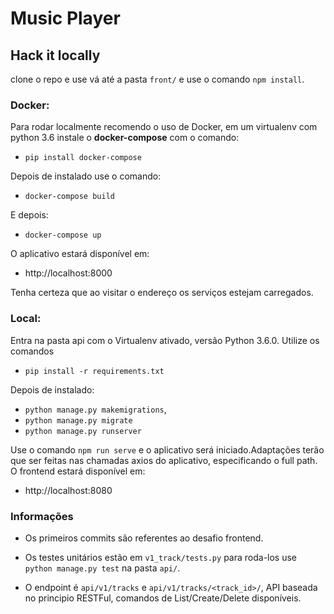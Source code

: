 # Music Player

## Hack it locally

clone o repo e use vá até a pasta `front/` e use o comando `npm install`.

### Docker:
Para rodar localmente recomendo o uso de Docker,
em um virtualenv com python 3.6 instale o **docker-compose** com
o comando:
* `pip install docker-compose`

Depois de instalado use o comando:
* `docker-compose build`

E depois:
* `docker-compose up`

O aplicativo estará disponível em:
* http://localhost:8000

Tenha certeza que ao visitar o endereço os serviços estejam carregados.

### Local:
Entra na pasta api com o Virtualenv ativado, versão
Python 3.6.0. Utilize os comandos
* `pip install -r requirements.txt`

Depois de instalado:
* `python manage.py makemigrations`,
* `python manage.py migrate`
* `python manage.py runserver`

Use o comando `npm run serve` e o aplicativo será iniciado.Adaptações
terão que ser feitas nas chamadas axios do aplicativo, especificando
o full path. O frontend estará disponível em:
* http://localhost:8080

### Informações
* Os primeiros commits são referentes ao desafio frontend.
* Os testes unitários estão em `v1_track/tests.py`
para roda-los use `python manage.py test` na pasta `api/`.

* O endpoint é `api/v1/tracks` e `api/v1/tracks/<track_id>/`,
API baseada no principio RESTFul, comandos
de List/Create/Delete disponíveis.
